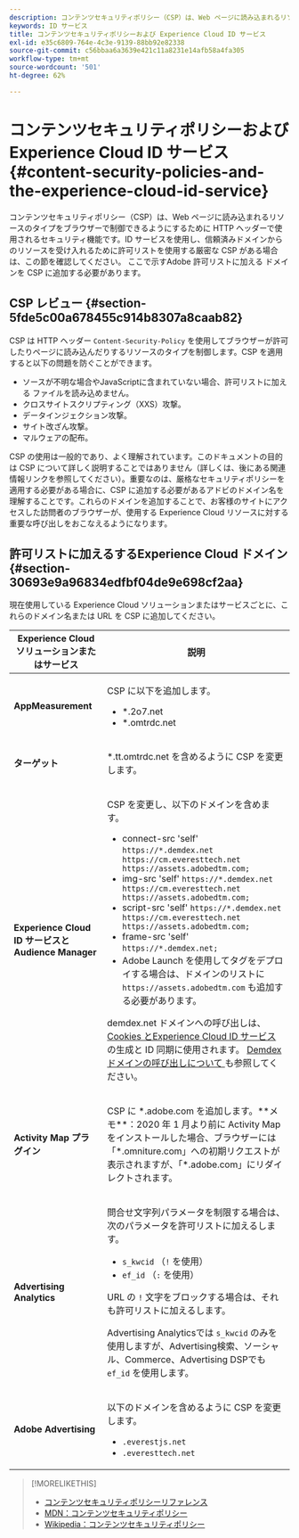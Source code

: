 ```yaml
---
description: コンテンツセキュリティポリシー（CSP）は、Web ページに読み込まれるリソースのタイプをブラウザーで制御できるようにするために HTTP ヘッダーで使用されるセキュリティ機能です。ID サービスを使用し、信頼済みドメインからのリソースを受け入れるために許可リストを使用する厳密な CSP がある場合は、この節を確認してください。 ここで示すAdobe 許可リストに加える ドメインを CSP に追加する必要があります。
keywords: ID サービス
title: コンテンツセキュリティポリシーおよび Experience Cloud ID サービス
exl-id: e35c6809-764e-4c3e-9139-88bb92e82338
source-git-commit: c56bbaa6a3639e421c11a8231e14afb58a4fa305
workflow-type: tm+mt
source-wordcount: '501'
ht-degree: 62%

---
```


# コンテンツセキュリティポリシーおよび Experience Cloud ID サービス {#content-security-policies-and-the-experience-cloud-id-service}

コンテンツセキュリティポリシー（CSP）は、Web ページに読み込まれるリソースのタイプをブラウザーで制御できるようにするために HTTP ヘッダーで使用されるセキュリティ機能です。ID サービスを使用し、信頼済みドメインからのリソースを受け入れるために許可リストを使用する厳密な CSP がある場合は、この節を確認してください。 ここで示すAdobe 許可リストに加える ドメインを CSP に追加する必要があります。

## CSP レビュー {#section-5fde5c00a678455c914b8307a8caab82}

CSP は HTTP ヘッダー `Content-Security-Policy` を使用してブラウザーが許可したりページに読み込んだりするリソースのタイプを制御します。CSP を適用すると以下の問題を防ぐことができます。

* ソースが不明な場合やJavaScriptに含まれていない場合、許可リストに加える ファイルを読み込めません。
* クロスサイトスクリプティング（XXS）攻撃。
* データインジェクション攻撃。
* サイト改ざん攻撃。
* マルウェアの配布。

CSP の使用は一般的であり、よく理解されています。このドキュメントの目的は CSP について詳しく説明することではありません（詳しくは、後にある関連情報リンクを参照してください）。重要なのは、厳格なセキュリティポリシーを適用する必要がある場合に、CSP に追加する必要があるアドビのドメイン名を理解することです。これらのドメインを追加することで、お客様のサイトにアクセスした訪問者のブラウザーが、使用する Experience Cloud リソースに対する重要な呼び出しをおこなえるようになります。

## 許可リストに加えるするExperience Cloud ドメイン {#section-30693e9a96834edfbf04de9e698cf2aa}

現在使用している Experience Cloud ソリューションまたはサービスごとに、これらのドメイン名または URL を CSP に追加してください。

<table id="table_EC9FC999A62D4B7A830CE73B0AB9EF3C">
 <thead>
  <tr>
   <th colname="col1" class="entry">Experience Cloud ソリューションまたはサービス</th>
   <th colname="col2" class="entry">説明</th>
  </tr>
 </thead>
 <tbody>
  <tr>
   <td colname="col1">
    <p><b>AppMeasurement</b></p>
   </td>
   <td colname="col2">
    <p>CSP に以下を追加します。</p>
    <ul id="ul_7522AE83A03A4115A84DF5B32D6DD79B">
     <li id="li_AB1EC161FB154BEDA1BEFE76C8A38A90"><span class="codeph">*.2o7.net</span></li>
     <li id="li_4B12A283716746949201528CD6AF529E"><span class="codeph">*.omtrdc.net</span></li>
    </ul>
   </td>
  </tr>
  <tr>
   <td colname="col1">
    <p><b>ターゲット</b></p>
   </td>
   <td colname="col2">
    <p><span class="codeph">*.tt.omtrdc.net</span> を含めるように CSP を変更します。</p>
   </td>
  </tr>
  <tr>
   <td colname="col1">
    <p><b>Experience Cloud ID サービスとAudience Manager</b></p>
   </td>
   <td colname="col2">
    <p>CSP を変更し、以下のドメインを含めます。</p>
    <ul>
     <li>connect-src 'self' <code>https://*.demdex.net https://cm.everesttech.net https://assets.adobedtm.com;</code></li>
     <li>img-src 'self' <code>https://*.demdex.net https://cm.everesttech.net https://assets.adobedtm.com;</code></li>
     <li>script-src 'self' <code>https://*.demdex.net https://cm.everesttech.net https://assets.adobedtm.com;</code></li>
     <li>frame-src 'self' <code>https://*.demdex.net;</code></li>
     <li>Adobe Launch を使用してタグをデプロイする場合は、ドメインのリストに <code>https://assets.adobedtm.com</code> も追加する必要があります。</li>
    </ul>
    <p><span class="codeph">demdex.net</span> ドメインへの呼び出しは、<a href="../introduction/cookies.md" format="dita" scope="local">Cookies とExperience Cloud ID サービス </a> の生成と ID 同期に使用されます。 <a href="https://experienceleague.adobe.com/docs/audience-manager/user-guide/reference/demdex-calls.html?lang=ja" format="https" scope="external">Demdex ドメインの呼び出しについて </a> も参照してください。</p>
   </td>
  </tr>
  <tr>
   <td colname="col1">
    <p><b>Activity Map プラグイン</b></p>
   </td>
   <td colname="col2">
    <p>CSP に *.adobe.com を追加します。**メモ**：2020 年 1 月より前に Activity Map をインストールした場合、ブラウザーには「*.omniture.com」への初期リクエストが表示されますが、「*.adobe.com」にリダイレクトされます。</p>
   </td>
  </tr>
  <tr>
   <td colname="col1">
    <p><b>Advertising Analytics</b></p>
   </td>
   <td colname="col2">
    <p>問合せ文字列パラメータを制限する場合は、次のパラメータを許可リストに加えるします。</p>
    <ul>
     <li><code>s_kwcid</code> （<code>!</code> を使用）</li>
     <li><code>ef_id</code> （<code>:</code> を使用）</li>
    </ul>
    <p>URL の <code>!</code> 文字をブロックする場合は、それも許可リストに加えるします。</p>
    <p>Advertising Analyticsでは <code>s_kwcid</code> のみを使用しますが、Advertising検索、ソーシャル、Commerce、Advertising DSPでも <code>ef_id</code> を使用します。</p>
   </td>
  </tr>
  <tr>
   <td colname="col1">
    <p><b>Adobe Advertising</b></p>
   </td>
   <td colname="col2">
    <p>以下のドメインを含めるように CSP を変更します。</p>
    <ul>
     <li><code>.everestjs.net</code></li>
     <li><code>.everesttech.net</code></li>
    </ul>
   </td>
  </tr>
 </tbody>
</table>

>[!MORELIKETHIS]
>
>* [コンテンツセキュリティポリシーリファレンス](https://content-security-policy.com/)
>* [MDN：コンテンツセキュリティポリシー](https://developer.mozilla.org/ja/docs/Web/HTTP/CSP)
>* [Wikipedia：コンテンツセキュリティポリシー](https://en.wikipedia.org/wiki/Content_Security_Policy)
